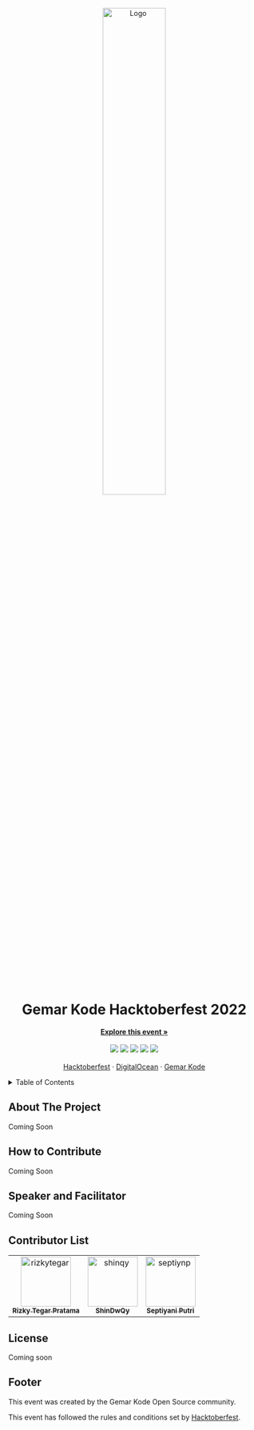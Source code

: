

<!-- PROJECT LOGO -->
<br />
<div align="center">
  <a href="https://www.gemarkode.or.id/hacktoberfest/">
    <img src="https://raw.githubusercontent.com/gemarkode/hacktoberfest/main/.github/hacktoberfest.png" alt="Logo" width="50%">
  </a>

  <h1 align="center">Gemar Kode Hacktoberfest 2022</h3>

  <p align="center">
    <a href="https://www.gemarkode.or.id/hacktoberfest/"><strong>Explore this event »</strong></a>
    <br />
    <br />
    <img src="https://img.shields.io/github/forks/gemarkode/hacktoberfest">
     <img src="https://img.shields.io/github/stars/gemarkode/hacktoberfest">
     <img src="https://img.shields.io/badge/Hacktoberfest-2022-blue">
     <img src="https://github.com/gemarkode/hacktoberfest/actions/workflows/pages.yml/badge.svg?branch=main">
     <img src="https://github.com/gemarkode/hacktoberfest/actions/workflows/main.yml/badge.svg?branch=main">
    <br />
    <br />
    <a href="https://hacktoberfest.com/">Hacktoberfest</a>
    ·
    <a href="https://www.digitalocean.com/">DigitalOcean</a>
    ·
    <a href="https://www.gemarkode.or.id">Gemar Kode</a>
  </p>
</div>
<!-- TABLE OF CONTENTS -->
<details>
  <summary>Table of Contents</summary>
  <ol>
    <li>
      <a href="#about-the-project">About The Project</a>
    </li>
    <li>
    <a href="#how-to-contribute">How to Contribute</a>
    </li>
    <li><a href="#speaker-and-facilitator">Speaker and Facilitator</a></li>
        <li><a href="#contributor-list">Contributor List</a></li>
     <li>
    <a href="#license">License</a>
    </li>
    <li><a href="#footer">Footer</a></li> 
  </ol>
</details>

<!-- ABOUT THE PROJECT -->
## About The Project

Coming Soon

<!-- How to Contribute -->
## How to Contribute

Coming Soon

<!-- Speaker and Facilitator -->
## Speaker and Facilitator

Coming Soon

<!-- Contributor List -->
## Contributor List

<!-- readme: contributors -start -->
<table>
<tr>
    <td align="center">
        <a href="https://github.com/rizkytegar">
            <img src="https://avatars.githubusercontent.com/u/55475891?v=4" width="100;" alt="rizkytegar"/>
            <br />
            <sub><b>Rizky Tegar Pratama</b></sub>
        </a>
    </td>
    <td align="center">
        <a href="https://github.com/shinqy">
            <img src="https://avatars.githubusercontent.com/u/91445296?v=4" width="100;" alt="shinqy"/>
            <br />
            <sub><b>ShinDwQy</b></sub>
        </a>
    </td>
    <td align="center">
        <a href="https://github.com/septiynp">
            <img src="https://avatars.githubusercontent.com/u/113845016?v=4" width="100;" alt="septiynp"/>
            <br />
            <sub><b>Septiyani Putri</b></sub>
        </a>
    </td></tr>
</table>
<!-- readme: contributors -end -->

<!-- LICENSE -->
## License

Coming soon

<!-- Footer -->
## Footer

This event was created by the Gemar Kode Open Source community. 

This event has followed the rules and conditions set by [Hacktoberfest](https://hacktoberfest.com/events/).

